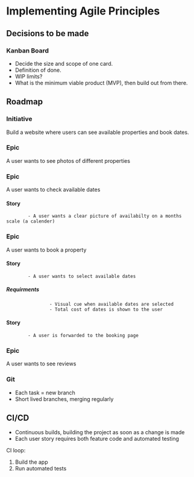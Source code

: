 # Implementing Agile Principles

## Decisions to be made

### Kanban Board

- Decide the size and scope of one card.
- Definition of done.
- WIP limits?
- What is the minimum viable product (MVP), then build out from there.

## Roadmap

### Initiative

Build a website where users can see available properties and book dates.

### Epic

A user wants to see photos of different properties

### Epic

A user wants to check available dates

####    Story

            - A user wants a clear picture of availabilty on a months scale (a calender)

### Epic

A user wants to book a property

####    Story

            - A user wants to select available dates

#####           Requirments

                    - Visual cue when available dates are selected
                    - Total cost of dates is shown to the user

####    Story

            - A user is forwarded to the booking page

### Epic

A user wants to see reviews

### Git

- Each task = new branch
- Short lived branches, merging regularly

## CI/CD

- Continuous builds, building the project as soon as a change is made
- Each user story requires both feature code and automated testing

CI loop:
1. Build the app
2. Run automated tests